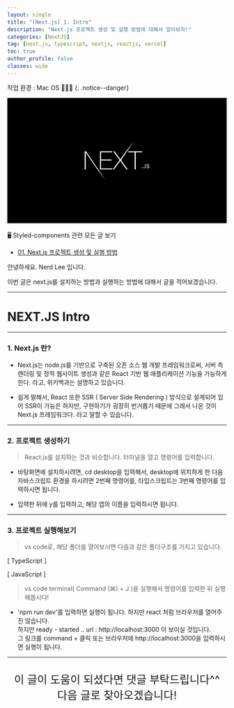 ```yaml
---
layout: single
title: "[Next.js] 1. Intro"
description: "Next.js 프로젝트 생성 및 실행 방법에 대해서 알아보자!"
categories: [NextJS]
tag: [next.js, typescript, nextjs, reactjs, vercel]
toc: true
author_profile: false
classes: wide
---
```


작업 환경 : Mac OS 🧑🏻‍💻
{: .notice--danger}

![](/assets/img/etc/nextjs.png)

🖥 Styled-components 관련 모든 글 보기

- [01. Next.js 프로젝트 생성 및 실행 방법](/nextjs/0001/)
<!-- - [02. Styled-Components 확장해서 사용하기](/styled-components/0002/)
- [03. Styled-Components에서 as와 attrs란?](/styled-components/0003/) -->
<!-- - [04. Styled-Components 애니메이션과 Pseudo Selector](/styled-components/0004/) -->

안녕하세요. Nerd Lee 입니다.

이번 글은 next.js를 설치하는 방법과 실행하는 방법에 대해서 글을 적어보겠습니다.

---

# NEXT.JS Intro

---

### 1. Next.js 란?

- Next.js는 node.js를 기반으로 구축된 오픈 소스 웹 개발 프레임워크로써, 서버 측 렌더링 및 정적 웹사이트 생성과 같은 React 기반 웹 애플리케이션 기능을 가능하게 한다. 라고, 위키백과는 설명하고 있습니다.

- 쉽게 말해서, React 또한 SSR ( Server Side Rendering ) 방식으로 설계되어 있어 SSR이 가능은 하지만, 구현하기가 굉장히 번거롭기 때문에 그래서 나온 것이 Next.js 프레임워크다. 라고 말할 수 있습니다.

---

### 2. 프로젝트 생성하기

> React.js를 설치하는 것과 비슷합니다. 터미널을 열고 명령어를 입력합니다.

<script src="https://gist.github.com/Nerd-Lee/e9cb1449ee5b833dbbff09eeb96d3584.js"></script>

- 바탕화면에 설치하시려면, cd desktop을 입력해서, desktop에 위치하게 한 다음 자바스크립트 환경을 하시려면 2번째 명령어를, 타입스크립트는 3번째 명령어를 입력하시면 됩니다.

- 입력한 뒤에 y를 입력하고, 해당 앱의 이름을 입력하시면 됩니다.

---

### 3. 프로젝트 실행해보기

> vs code로, 해당 폴더를 열어보시면 다음과 같은 폴더구조를 가지고 있습니다.

[ TypeScript ]

<script src="https://gist.github.com/Nerd-Lee/cd56d0130617524cf8fb90058bfe54b8.js"></script>

[ JavaScript ]

<script src="https://gist.github.com/Nerd-Lee/3a801c5405c0e517a631295e97fb58d1.js"></script>

> vs code terminal( Command (⌘) + J )을 실행해서 명령어를 입력한 뒤 실행해봅시다!

- 'npm run dev'를 입력하면 실행이 됩니다. 하지만 react 처럼 브라우저를 열어주진 않습니다. <br>
  하지만 ready - started .. url : http://localhost:3000 이 보이실 것입니다.<br>
  그 링크를 command + 클릭 또는 브라우저에 http://localhost:3000을 입력하시면 실행이 됩니다.

<script src="https://gist.github.com/Nerd-Lee/255867496d55a8bfe728013eca6235c2.js"></script>

---

<br>

<div style="font-size:25px; text-align:center">
이 글이 도움이 되셨다면 댓글 부탁드립니다^^<br>
다음 글로 찾아오겠습니다!

</div>
